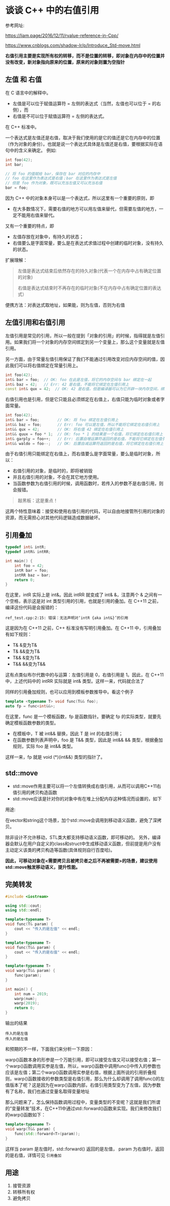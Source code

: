 # 谈谈 C++ 中的右值引用

参考网址:

https://liam.page/2016/12/11/rvalue-reference-in-Cpp/

https://www.cnblogs.com/shadow-lr/p/Introduce_Std-move.html

**右值引用主要是实现所有权的转移，而不是位置的转移，即对象在内存中的位置并没有改变，新对象指向原来的位置，原来的对象则置为空指针**

## 左值 和 右值

在 C  语言中的解释中。
* 左值是可以位于赋值运算符 = 左侧的表达式（当然，左值也可以位于 = 的右侧），而
* 右值是不可以位于赋值运算符 = 左侧的表达式。

在 C++ 标准中。

一个表达式是左值还是右值，取决于我们使用的是它的值还是它在内存中的位置（作为对象的身份）。也就是说一个表达式具体是左值还是右值，要根据实际在语句中的含义来确定。
例如:
```c++
int foo(42);
int bar;

// 将 foo 的值赋给 bar，保存在 bar 对应的内存中
// foo 在这里作为表达式是右值；bar 在这里作为表达式是左值
// 但是 foo 作为对象，既可以充当左值又可以充当右值
bar = foo;
```

因为 C++ 中的对象本身可以是一个表达式，所以这里有一个重要的原则，即

* 在大多数情况下，需要右值的地方可以用左值来替代，但需要左值的地方，一定不能用右值来替代。

又有一个重要的特点，即
* 左值存放在对象中，有持久的状态；
* 右值要么是字面常量，要么是在表达式求值过程中创建的临时对象，没有持久的状态。

扩展理解：
> 左值是表达式结束后依然存在的持久对象(代表一个在内存中占有确定位置的对象)
> 
> 右值是表达式结束时不再存在的临时对象(不在内存中占有确定位置的表达式）

便携方法：对表达式取地址，如果能，则为左值，否则为右值



## 左值引用和右值引用
左值引用是常见的引用，所以一般在提到「对象的引用」的时候，指得就是左值引用。如果我们将一个对象的内存空间绑定到另一个变量上，那么这个变量就是左值引用。

另一方面，由于常量左值引用保证了我们不能通过引用改变对应内存空间的值，因此我们可以将右值绑定在常量引用上。
```c++
int foo(42);
int& bar = foo;  // OK: foo 在此是左值，将它的内存空间与 bar 绑定在一起
int& baz = 42;   // Err: 42 是右值，不能将它绑定在左值引用上
const int& qux = 42;  // OK: 42 是右值，但是编译器可以为它开辟一块内存空间，绑定在 qux 上
```

右值引用也是引用，但是它只能且必须绑定在右值上，右值只能为临时对象或者字面常量。
```c++
int foo(42);
int& bar = foo;        // OK: 将 foo 绑定在左值引用上
int&& baz = foo;       // Err: foo 可以是左值，所以不能将它绑定在右值引用上
int&& qux = 42;        // OK: 将右值 42 绑定在右值引用上
int&& quux = foo * 1;  // OK: foo * 1 的结果是一个右值，将它绑定在右值引用上
int& garply = foo++;   // Err: 后置自增运算符返回的是右值，不能将它绑定在左值引用上
int&& waldo = foo--;   // OK: 后置自减运算符返回的是右值，将它绑定在右值引用上

```

由于右值引用只能绑定在右值上，而右值要么是字面常量，要么是临时对象，所以：
* 右值引用的对象，是临时的，即将被销毁
* 并且右值引用的对象，不会在其它地方使用。
* 当函数参数为右值引用的时候，调用函数时，若传入的参数不是右值引用，则会报错。

> 敲黑板：这是重点！

这两个特性意味着：接受和使用右值引用的代码，可以自由地接管所引用的对象的资源，而无需担心对其他代码逻辑造成数据破坏。


## 引用叠加

```c++
typedef int& intR;
typedef intR& intRR;

int main() {
    int foo = 42;
    intR bar = foo;
    intRR baz = bar;
    return 0;
}
```
在这里，intR 实际上是 int&。因此 intRR 就变成了 int& &，注意两个 & 之间有一个空格，表示这是对 int 类型引用的引用，也就是引用的叠加。在 C++11 之前，编译这份代码是会报错的：
```
ref_test.cpp:2:15: 错误：无法声明对‘intR {aka int&}’的引用
```

这是因为在 C++11 之前，C++ 标准没有写明引用叠加。在 C++11 中，引用叠加有如下规则：
* T& &变为T&
* T& &&变为T&
* T&& &变为T&
* T&& &&变为T&&

这有点类似布尔代数中的与运算：左值引用是 0，右值引用是 1。因此，在 C++11 中，上述代码中的 intRR 实际就是 int& 类型。这样一来，代码就合法了

同样的引用叠加规则，也可以应用到模板参数推导中。看这个例子
```c++
template <typename T> void func(T&& foo);
auto fp = func<int&&>;
```

在这里，func 是一个模板函数，fp 是函数指针。要确定 fp 的实际类型，就要先确定模板函数参数的类型。

* 在模板中，T 被 int&& 替换，因此 T 是 int 的右值引用；
* 在函数参数列表声明中，foo 是 T&& 类型，因此是 int&& && 类型，根据叠加规则，实际 foo 是 int&& 类型。
  
这样一来，fp 就是 void (*)(int&&) 类型的指针了。

## std::move
* std::move作用主要可以将一个左值转换成右值引用，从而可以调用C++11右值引用的拷贝构造函数
* std::move应该是针对你的对象中有在堆上分配内存这种情况而设置的，如下


用途:

在vector和string这个场景，加个std::move会调用到移动语义函数，避免了深拷贝。

除非设计不允许移动，STL类大都支持移动语义函数，即可移动的。 另外，编译器会默认在用户自定义的class和struct中生成移动语义函数，但前提是用户没有主动定义该类的拷贝构造等函数(具体规则自行百度哈)。 

**因此，可移动对象在<需要拷贝且被拷贝者之后不再被需要>的场景，建议使用std::move触发移动语义，提升性能。**

## 完美转发

```c++
#include <iostream>

using std::cout;
using std::endl;

template<typename T>
void func(T& param) {
    cout << "传入的是左值" << endl;
}

template<typename T>
void func(T&& param) {
    cout << "传入的是右值" << endl;
}

template<typename T>
void warp(T&& param) {
    func(param);
}

int main() {
    int num = 2019;
    warp(num);
    warp(2019);
    return 0;
}
```

输出的结果

```
传入的是左值
传入的是左值
```

和预期的不一样，下面我们来分析一下原因：

warp()函数本身的形参是一个万能引用，即可以接受左值又可以接受右值；第一个warp()函数调用实参是左值，所以，warp()函数中调用func()中传入的参数也应该是左值；第二个warp()函数调用实参是右值，根据上面所说的引用折叠规则，warp()函数接收的参数类型是右值引用，那么为什么却调用了调用func()的左值版本了呢？这是因为在warp()函数内部，右值引用类型变为了左值，因为参数有了名称，我们也通过变量名取得变量地址

那么问题来了，怎么保持函数调用过程中，变量类型的不变呢？这就是我们所谓的“变量转发”技术，在C++11中通过std::forward()函数来实现。我们来修改我们的warp()函数如下：

```c++
template<typename T>
void warp(T&& param) {
    func(std::forward<T>(param));
}
```

这样当 param 是左值时，std::forward() 返回的是左值， param 为右值时，返回的是右值，详情可见 `引用叠加`


## 用途
1. 接管资源
2. 转移所有权
3. 避免拷贝
